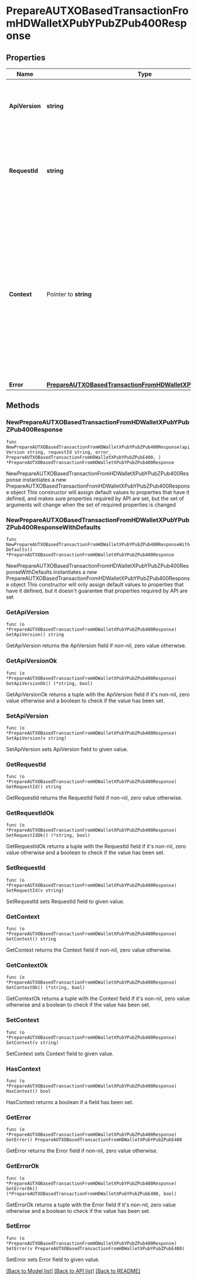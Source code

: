 # PrepareAUTXOBasedTransactionFromHDWalletXPubYPubZPub400Response

## Properties

Name | Type | Description | Notes
------------ | ------------- | ------------- | -------------
**ApiVersion** | **string** | Specifies the version of the API that incorporates this endpoint. | 
**RequestId** | **string** | Defines the ID of the request. The &#x60;requestId&#x60; is generated by Crypto APIs and it&#39;s unique for every request. | 
**Context** | Pointer to **string** | In batch situations the user can use the context to correlate responses with requests. This property is present regardless of whether the response was successful or returned as an error. &#x60;context&#x60; is specified by the user. | [optional] 
**Error** | [**PrepareAUTXOBasedTransactionFromHDWalletXPubYPubZPubE400**](PrepareAUTXOBasedTransactionFromHDWalletXPubYPubZPubE400.md) |  | 

## Methods

### NewPrepareAUTXOBasedTransactionFromHDWalletXPubYPubZPub400Response

`func NewPrepareAUTXOBasedTransactionFromHDWalletXPubYPubZPub400Response(apiVersion string, requestId string, error_ PrepareAUTXOBasedTransactionFromHDWalletXPubYPubZPubE400, ) *PrepareAUTXOBasedTransactionFromHDWalletXPubYPubZPub400Response`

NewPrepareAUTXOBasedTransactionFromHDWalletXPubYPubZPub400Response instantiates a new PrepareAUTXOBasedTransactionFromHDWalletXPubYPubZPub400Response object
This constructor will assign default values to properties that have it defined,
and makes sure properties required by API are set, but the set of arguments
will change when the set of required properties is changed

### NewPrepareAUTXOBasedTransactionFromHDWalletXPubYPubZPub400ResponseWithDefaults

`func NewPrepareAUTXOBasedTransactionFromHDWalletXPubYPubZPub400ResponseWithDefaults() *PrepareAUTXOBasedTransactionFromHDWalletXPubYPubZPub400Response`

NewPrepareAUTXOBasedTransactionFromHDWalletXPubYPubZPub400ResponseWithDefaults instantiates a new PrepareAUTXOBasedTransactionFromHDWalletXPubYPubZPub400Response object
This constructor will only assign default values to properties that have it defined,
but it doesn't guarantee that properties required by API are set

### GetApiVersion

`func (o *PrepareAUTXOBasedTransactionFromHDWalletXPubYPubZPub400Response) GetApiVersion() string`

GetApiVersion returns the ApiVersion field if non-nil, zero value otherwise.

### GetApiVersionOk

`func (o *PrepareAUTXOBasedTransactionFromHDWalletXPubYPubZPub400Response) GetApiVersionOk() (*string, bool)`

GetApiVersionOk returns a tuple with the ApiVersion field if it's non-nil, zero value otherwise
and a boolean to check if the value has been set.

### SetApiVersion

`func (o *PrepareAUTXOBasedTransactionFromHDWalletXPubYPubZPub400Response) SetApiVersion(v string)`

SetApiVersion sets ApiVersion field to given value.


### GetRequestId

`func (o *PrepareAUTXOBasedTransactionFromHDWalletXPubYPubZPub400Response) GetRequestId() string`

GetRequestId returns the RequestId field if non-nil, zero value otherwise.

### GetRequestIdOk

`func (o *PrepareAUTXOBasedTransactionFromHDWalletXPubYPubZPub400Response) GetRequestIdOk() (*string, bool)`

GetRequestIdOk returns a tuple with the RequestId field if it's non-nil, zero value otherwise
and a boolean to check if the value has been set.

### SetRequestId

`func (o *PrepareAUTXOBasedTransactionFromHDWalletXPubYPubZPub400Response) SetRequestId(v string)`

SetRequestId sets RequestId field to given value.


### GetContext

`func (o *PrepareAUTXOBasedTransactionFromHDWalletXPubYPubZPub400Response) GetContext() string`

GetContext returns the Context field if non-nil, zero value otherwise.

### GetContextOk

`func (o *PrepareAUTXOBasedTransactionFromHDWalletXPubYPubZPub400Response) GetContextOk() (*string, bool)`

GetContextOk returns a tuple with the Context field if it's non-nil, zero value otherwise
and a boolean to check if the value has been set.

### SetContext

`func (o *PrepareAUTXOBasedTransactionFromHDWalletXPubYPubZPub400Response) SetContext(v string)`

SetContext sets Context field to given value.

### HasContext

`func (o *PrepareAUTXOBasedTransactionFromHDWalletXPubYPubZPub400Response) HasContext() bool`

HasContext returns a boolean if a field has been set.

### GetError

`func (o *PrepareAUTXOBasedTransactionFromHDWalletXPubYPubZPub400Response) GetError() PrepareAUTXOBasedTransactionFromHDWalletXPubYPubZPubE400`

GetError returns the Error field if non-nil, zero value otherwise.

### GetErrorOk

`func (o *PrepareAUTXOBasedTransactionFromHDWalletXPubYPubZPub400Response) GetErrorOk() (*PrepareAUTXOBasedTransactionFromHDWalletXPubYPubZPubE400, bool)`

GetErrorOk returns a tuple with the Error field if it's non-nil, zero value otherwise
and a boolean to check if the value has been set.

### SetError

`func (o *PrepareAUTXOBasedTransactionFromHDWalletXPubYPubZPub400Response) SetError(v PrepareAUTXOBasedTransactionFromHDWalletXPubYPubZPubE400)`

SetError sets Error field to given value.



[[Back to Model list]](../README.md#documentation-for-models) [[Back to API list]](../README.md#documentation-for-api-endpoints) [[Back to README]](../README.md)


